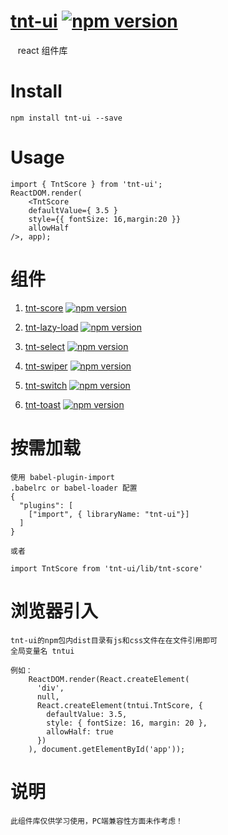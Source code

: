 # [tnt-ui](https://github.com/Genie77998/tnt-ui.git) [![npm version](https://img.shields.io/npm/v/tnt-ui.svg?style=flat)](https://www.npmjs.com/package/tnt-ui)

    react 组件库

# Install
    npm install tnt-ui --save

# Usage

    import { TntScore } from 'tnt-ui';
    ReactDOM.render(
        <TntScore
        defaultValue={ 3.5 }
        style={{ fontSize: 16,margin:20 }}
        allowHalf
    />, app);
    


# 组件

  1. [tnt-score](https://www.npmjs.com/package/tnt-score) [![npm version](https://img.shields.io/npm/v/tnt-score.svg?style=flat)](https://www.npmjs.com/package/tnt-score)

  2. [tnt-lazy-load](https://www.npmjs.com/package/tnt-lazy-load) [![npm version](https://img.shields.io/npm/v/tnt-lazy-load.svg?style=flat)](https://www.npmjs.com/package/tnt-lazy-load)

  3. [tnt-select](https://www.npmjs.com/package/tnt-select) [![npm version](https://img.shields.io/npm/v/tnt-select.svg?style=flat)](https://www.npmjs.com/package/tnt-select)

  4. [tnt-swiper](https://www.npmjs.com/package/tnt-swiper) [![npm version](https://img.shields.io/npm/v/tnt-swiper.svg?style=flat)](https://www.npmjs.com/package/tnt-swiper)

  5. [tnt-switch](https://www.npmjs.com/package/tnt-switch) [![npm version](https://img.shields.io/npm/v/tnt-switch.svg?style=flat)](https://www.npmjs.com/package/tnt-switch)

  6. [tnt-toast](https://www.npmjs.com/package/tnt-toast) [![npm version](https://img.shields.io/npm/v/tnt-toast.svg?style=flat)](https://www.npmjs.com/package/tnt-toast)
  
  
# 按需加载
    使用 babel-plugin-import
    .babelrc or babel-loader 配置
    {
      "plugins": [
        ["import", { libraryName: "tnt-ui"}]
      ]
    }

    或者

    import TntScore from 'tnt-ui/lib/tnt-score'

# 浏览器引入
    tnt-ui的npm包内dist目录有js和css文件在在文件引用即可 
    全局变量名 tntui

    例如：  
        ReactDOM.render(React.createElement(
          'div',
          null,
          React.createElement(tntui.TntScore, {
            defaultValue: 3.5,
            style: { fontSize: 16, margin: 20 },
            allowHalf: true
          })
        ), document.getElementById('app'));


# 说明 
    此组件库仅供学习使用，PC端兼容性方面未作考虑！
